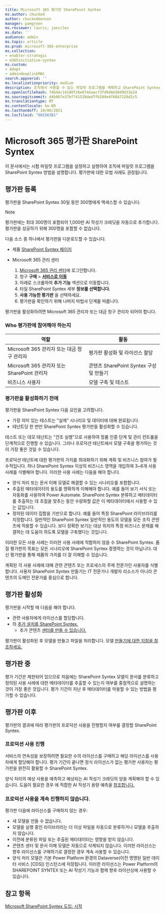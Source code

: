 ```yaml
---
title: Microsoft 365 평가판 SharePoint Syntex
ms.author: chucked
author: chuckedmonson
manager: pamgreen
ms.reviewer: lauris; jaeccles
ms.date: ''
audience: admin
ms.topic: article
ms.prod: microsoft-365-enterprise
ms.collection:
- enabler-strategic
- m365initiative-syntex
ms.custom:
- Adopt
- admindeeplinkMAC
search.appverid: ''
ms.localizationpriority: medium
description: 조직에서 사용할 수 있는 파일럿 프로그램을 계획하고 SharePoint Syntex 방법을 학습합니다.
ms.openlocfilehash: 74b44c14140f26e0744aac73fd948e58d9d33e24
ms.sourcegitcommit: d4b867e37bf741528ded7fb289e4f6847228d2c5
ms.translationtype: MT
ms.contentlocale: ko-KR
ms.lasthandoff: 10/06/2021
ms.locfileid: "60156381"
---
```

# <a name="run-a-trial-of-microsoft-sharepoint-syntex"></a>Microsoft 365 평가판 SharePoint Syntex

이 문서에서는 시험 파일럿 프로그램을 설정하고 실행하여 조직에 파일럿 프로그램을 SharePoint Syntex 방법을 설명합니다. 평가판에 대한 모범 사례도 권장됩니다.

## <a name="sign-up-for-a-trial"></a>평가판 등록

평가판을 SharePoint Syntex 30일 동안 300명에게 액세스할 수 있습니다.

> [!NOTE]
> 평가판에는 최대 300명이 포함되어 1,000만 AI 작성기 크레딧을 자동으로 추가합니다. 평가판을 성공하기 위해 300명을 포함할 수 없습니다.

다음 소스 중 하나에서 평가판을 다운로드할 수 있습니다.

- 제품 [SharePoint Syntex 페이지](https://www.microsoft.com/microsoft-365/enterprise/sharepoint-syntex?activetab=pivot:overviewtab)

- Microsoft 365 관리 센터 [](https://admin.microsoft.com)
    1. [Microsoft 365 관리 센터](https://admin.microsoft.com)에 로그인합니다.
    2. 청구 **구매**  >  <a href="https://go.microsoft.com/fwlink/p/?linkid=868433" target="_blank">**서비스로 이동**</a>
    3. 아래로 스크롤하여 **추가 기능** 섹션으로 이동합니다.
    4. 타일 SharePoint Syntex 세부 **정보를 선택합니다.**
    5. **사용 가능한 평가판** 을 선택하세요.
    6. 평가판을 확인하기 위해 나머지 마법사 단계를 따릅니다.

평가판을 활성화하려면 Microsoft 365 관리자 또는 대금 청구 관리자 되어야 합니다.

### <a name="who-should-be-involved-in-a-trial"></a>Who 평가판에 참여해야 하는지

|역할|활동|
|---|---|
|Microsoft 365 관리자 또는 대금 청구 관리자|평가판 활성화 및 라이선스 할당|
|Microsoft 365 관리자 또는 SharePoint 관리자|콘텐츠 SharePoint Syntex 구성 및 만들기|
|비즈니스 사용자|모델 구축 및 테스트|

### <a name="before-you-activate-a-trial"></a>평가판을 활성화하기 전에

평가판을 SharePoint Syntex 다음 요인을 고려합니다.

- 가장 의미 있는 테스트는 "실제" 시나리오 및 데이터에 대해 완료됩니다.
- 테넌트당 한 번만 SharePoint Syntex 평가판을 활성화할 수 있습니다.

테스트 또는 데모 테넌트는 "건조 실행"으로 사용하여 정품 인증 단계 및 관리 컨트롤을 단계적으로 진행할 수 있습니다. 그러나 프로덕션 테넌트에서 모델 구축을 평가하는 것이 가장 좋은 것일 수 있습니다.

프로덕션 테넌트에 대한 평가판의 가치를 최대화하기 위해 계획 및 비즈니스 참여가 필수적입니다. 하나 SharePoint Syntex 이상의 비즈니스 영역을 개입하여 3~6개 사용 사례를 식별해야 합니다. 이러한 사용 사례는 다음을 해야 합니다.

- 양식 처리 또는 문서 이해 모델로 해결할 수 있는 시나리오를 포함합니다.
- 추출된 메타데이터의 용도를 명확하게 이해해야 합니다. 예를 들어 보기 서식 또는 자동화를 사용하여 Power Automate. SharePoint Syntex 분류하고 메타데이터를 추출하는 데 초점을 맞추는 동안 수량화할 값은 이 메타데이터에서 사용할 수 있는 값입니다.
- 정의된 데이터 집합을 기반으로 합니다. 예를 들어 특정 SharePoint 라이브러리를 지정합니다. 일반적인 SharePoint Syntex 일반적인 용도의 모델을 모든 조직 콘텐츠에 적용할 수 있습니다. 보다 정확한 보기는 대상 위치의 특정 비즈니스 문제를 해결하는 데 도움이 하도록 모델을 구축했다는 것입니다.

이러한 모든 사용 사례는 이러한 사용 사례에 적합하지 않을 수 SharePoint Syntex. 품질 평가판의 목표는 모든 시나리오에 SharePoint Syntex 증명하는 것이 아닙니다. 대신 평가판을 통해 제품의 가치를 더 잘 이해할 수 있습니다.

계획된 각 사용 사례에 대해 관련 콘텐츠 또는 프로세스의 주제 전문가인 사용자를 식별합니다. 사용자 SharePoint Syntex 만들기는 IT 전문가나 개발자 리소스가 아니라 콘텐츠의 도메인 전문가를 중심으로 합니다.

## <a name="activate-a-trial"></a>평가판 활성화

평가판을 시작할 때 다음을 해야 합니다.

- 관련 사용자에게 라이선스를 할당합니다.
- 의 [추가 설치를 SharePoint Syntex.](set-up-content-understanding.md)
  - 추가 콘텐츠 [센터를 만들 수 있습니다.](create-a-content-center.md)

평가판이 활성화된 후 모델을 만들고 파일을 처리합니다. 모델 [만들기에 대한 지침을 참조하세요.](create-a-content-center.md)

## <a name="during-a-trial"></a>평가판 중

평가 기간은 제한되어 있으므로 처음에는 SharePoint Syntex 모델이 문서를 분류하고 정의된 사용 사례에 대한 메타데이터를 추출할 수 있는지 여부를 중점적으로 설명하는 것이 가장 좋은 것입니다. 평가 기간이 지난 후 메타데이터를 악용할 수 있는 방법을 평가할 수 있습니다.

## <a name="after-a-trial"></a>평가판 이후

평가판의 결과에 따라 평가판의 프로덕션 사용을 진행할지 여부를 결정할 SharePoint Syntex.

### <a name="proceed-to-production-use"></a>프로덕션 사용 진행

서비스의 연속성을 보장하려면 필요한 수의 라이선스를 구매하고 해당 라이선스를 사용자에게 할당해야 합니다. 평가 기간이 끝나면 정식 라이선스가 없는 평가판 사용자는 평가판을 완전히 활용할 수 SharePoint Syntex.

양식 처리의 예상 사용을 예측하고 예상되는 AI 작성기 크레딧의 양을 계획해야 할 수 있습니다. 도움이 필요한 경우 에 적합한 AI 작성기 용량 예측을 [참조합니다.](https://powerapps.microsoft.com/ai-builder-calculator/)

### <a name="dont-proceed-to-production-use"></a>프로덕션 사용을 계속 진행하지 않습니다.

평가판 다음에 라이선스를 구매하지 않는 경우:

- 새 모델을 만들 수 없습니다.
- 모델을 실행 중인 라이브러리는 더 이상 파일을 자동으로 분류하거나 모델을 추출하지 않습니다.
- 이전에 분류된 파일 또는 추출된 메타데이터는 영향을 받지 않습니다.
- 콘텐츠 센터 및 문서 이해 모델은 자동으로 삭제되지 않습니다. 이러한 라이선스는 향후 라이선스를 구매하기로 결정한 경우 계속 사용할 수 있습니다.
- 양식 처리 모델은 기본 Power Platform 환경의 Dataverse(이전 명명된 일반 데이터 서비스 [CDS]) 인스턴스에 저장됩니다. 이러한 라이선스는 Power Platform의 SHAREPOINT SYNTEX 또는 AI 작성기 기능과 함께 향후 라이선싱에 사용할 수 있습니다.

## <a name="see-also"></a>참고 항목

[Microsoft SharePoint Syntex 도입: 시작](adoption-getstarted.md)
